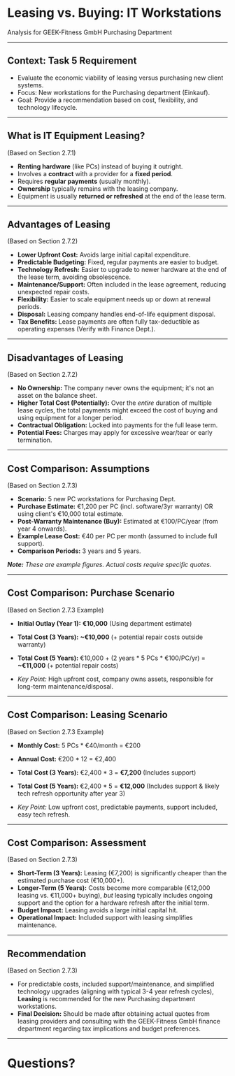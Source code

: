 # Leasing vs. Buying: IT Workstations
Analysis for GEEK-Fitness GmbH Purchasing Department

---

## Context: Task 5 Requirement
*   Evaluate the economic viability of leasing versus purchasing new client systems.
*   Focus: New workstations for the Purchasing department (Einkauf).
*   Goal: Provide a recommendation based on cost, flexibility, and technology lifecycle.

---

## What is IT Equipment Leasing?
(Based on Section 2.7.1)

*   **Renting hardware** (like PCs) instead of buying it outright.
*   Involves a **contract** with a provider for a **fixed period**.
*   Requires **regular payments** (usually monthly).
*   **Ownership** typically remains with the leasing company.
*   Equipment is usually **returned or refreshed** at the end of the lease term.

---

## Advantages of Leasing
(Based on Section 2.7.2)

*   **Lower Upfront Cost:** Avoids large initial capital expenditure.
*   **Predictable Budgeting:** Fixed, regular payments are easier to budget.
*   **Technology Refresh:** Easier to upgrade to newer hardware at the end of the lease term, avoiding obsolescence.
*   **Maintenance/Support:** Often included in the lease agreement, reducing unexpected repair costs.
*   **Flexibility:** Easier to scale equipment needs up or down at renewal periods.
*   **Disposal:** Leasing company handles end-of-life equipment disposal.
*   **Tax Benefits:** Lease payments are often fully tax-deductible as operating expenses (Verify with Finance Dept.).

---

## Disadvantages of Leasing
(Based on Section 2.7.2)

*   **No Ownership:** The company never owns the equipment; it's not an asset on the balance sheet.
*   **Higher Total Cost (Potentially):** Over the *entire* duration of multiple lease cycles, the total payments might exceed the cost of buying and using equipment for a longer period.
*   **Contractual Obligation:** Locked into payments for the full lease term.
*   **Potential Fees:** Charges may apply for excessive wear/tear or early termination.

---

## Cost Comparison: Assumptions
(Based on Section 2.7.3)

*   **Scenario:** 5 new PC workstations for Purchasing Dept.
*   **Purchase Estimate:** €1,200 per PC (incl. software/3yr warranty) OR using client's €10,000 total estimate.
*   **Post-Warranty Maintenance (Buy):** Estimated at €100/PC/year (from year 4 onwards).
*   **Example Lease Cost:** €40 per PC per month (assumed to include full support).
*   **Comparison Periods:** 3 years and 5 years.

***Note:** These are example figures. Actual costs require specific quotes.*

---

## Cost Comparison: Purchase Scenario
(Based on Section 2.7.3 Example)

*   **Initial Outlay (Year 1):** **€10,000** (Using department estimate)
*   **Total Cost (3 Years):** **~€10,000** (+ potential repair costs outside warranty)
*   **Total Cost (5 Years):** €10,000 + (2 years * 5 PCs * €100/PC/yr) = **~€11,000** (+ potential repair costs)

*   *Key Point:* High upfront cost, company owns assets, responsible for long-term maintenance/disposal.

---

## Cost Comparison: Leasing Scenario
(Based on Section 2.7.3 Example)

*   **Monthly Cost:** 5 PCs * €40/month = €200
*   **Annual Cost:** €200 * 12 = €2,400
*   **Total Cost (3 Years):** €2,400 * 3 = **€7,200** (Includes support)
*   **Total Cost (5 Years):** €2,400 * 5 = **€12,000** (Includes support & likely tech refresh opportunity after year 3)

*   *Key Point:* Low upfront cost, predictable payments, support included, easy tech refresh.

---

## Cost Comparison: Assessment
(Based on Section 2.7.3)

*   **Short-Term (3 Years):** Leasing (€7,200) is significantly cheaper than the estimated purchase cost (€10,000+).
*   **Longer-Term (5 Years):** Costs become more comparable (€12,000 leasing vs. €11,000+ buying), *but* leasing typically includes ongoing support and the option for a hardware refresh after the initial term.
*   **Budget Impact:** Leasing avoids a large initial capital hit.
*   **Operational Impact:** Included support with leasing simplifies maintenance.

---

## Recommendation
(Based on Section 2.7.3)

*   For predictable costs, included support/maintenance, and simplified technology upgrades (aligning with typical 3-4 year refresh cycles), **Leasing** is recommended for the new Purchasing department workstations.
*   **Final Decision:** Should be made after obtaining actual quotes from leasing providers and consulting with the GEEK-Fitness GmbH finance department regarding tax implications and budget preferences.

---

# Questions?
